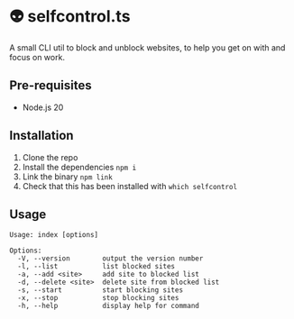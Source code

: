 # 👽 selfcontrol.ts

A small CLI util to block and unblock websites, to help you get on with and focus on work.

## Pre-requisites

- Node.js 20

## Installation

1. Clone the repo
1. Install the dependencies `npm i`
1. Link the binary `npm link`
1. Check that this has been installed with `which selfcontrol`

## Usage

```
Usage: index [options]

Options:
  -V, --version        output the version number
  -l, --list           list blocked sites
  -a, --add <site>     add site to blocked list
  -d, --delete <site>  delete site from blocked list
  -s, --start          start blocking sites
  -x, --stop           stop blocking sites
  -h, --help           display help for command
```
